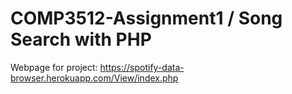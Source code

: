 # COMP3512-Assignment1 / Song Search with PHP
Webpage for project: https://spotify-data-browser.herokuapp.com/View/index.php
